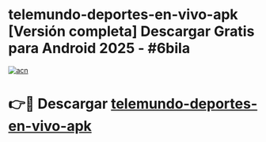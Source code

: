 # telemundo-deportes-en-vivo-apk  [Versión completa] Descargar Gratis para Android 2025 - #6bila

[![acn](https://github.com/user-attachments/assets/0f9c940e-d8b0-45ae-aac7-cd30a18b3e1c)](https://apps.freeplayer.one?title=telemundo-deportes-en-vivo-apk&ref=9F)

# 👉🔴 Descargar [telemundo-deportes-en-vivo-apk](https://apps.freeplayer.one?title=telemundo-deportes-en-vivo-apk&ref=9F)